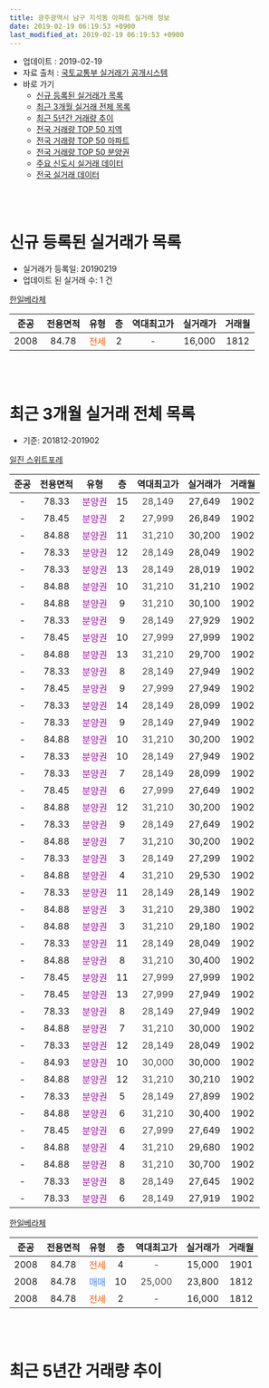 ```yaml
---
title: 광주광역시 남구 지석동 아파트 실거래 정보
date: 2019-02-19 06:19:53 +0900
last_modified_at: 2019-02-19 06:19:53 +0900
---
```


* 업데이트 : 2019-02-19
* 자료 출처 : [국토교통부 실거래가 공개시스템](http://rt.molit.go.kr)
* 바로 가기
    * [신규 등록된 실거래가 목록](#신규-등록된-실거래가-목록)
    * [최근 3개월 실거래 전체 목록](#최근-3개월-실거래-전체-목록)
    * [최근 5년간 거래량 추이](#최근-5년간-거래량-추이)
    * [전국 거래량 TOP 50 지역](https://ayogom.github.io/apt-trade-info/최근-3개월-전국에서-가장-거래가-많이-발생한-지역)
    * [전국 거래량 TOP 50 아파트](https://ayogom.github.io/apt-trade-info/최근-3개월-전국에서-가장-거래가-많이-발생한-아파트)
    * [전국 거래량 TOP 50 분양권](https://ayogom.github.io/apt-trade-info/최근-3개월-전국에서-가장-거래가-많이-발생한-분양권)
    * [주요 신도시 실거래 데이터](https://ayogom.github.io/apt-trade-info/주요-신도시)
    * [전국 실거래 데이터](https://ayogom.github.io/apt-trade-info/전국)
<br>
 
<br>

# 신규 등록된 실거래가 목록
* 실거래가 등록일: 20190219
* 업데이트 된 실거래 수: 1 건


[한일베라체](https://search.naver.com/search.naver?query=%EA%B4%91%EC%A3%BC%EA%B4%91%EC%97%AD%EC%8B%9C+%EB%82%A8%EA%B5%AC+%EC%A7%80%EC%84%9D%EB%8F%99+%ED%95%9C%EC%9D%BC%EB%B2%A0%EB%9D%BC%EC%B2%B4)

|준공|전용면적|유형|층|역대최고가|실거래가|거래월|
|:---:|:---:|:---:|:---:|:---:|:---:|:---:|
|2008|84.78|<span style="color:#ff5a00">전세</span>|2|<span style="color:#444444">-</span>|16,000|1812|


<br>
 
<br>

# 최근 3개월 실거래 전체 목록
* 기준: 201812-201902


[일진 스위트포레](https://search.naver.com/search.naver?query=%EA%B4%91%EC%A3%BC%EA%B4%91%EC%97%AD%EC%8B%9C+%EB%82%A8%EA%B5%AC+%EC%A7%80%EC%84%9D%EB%8F%99+%EC%9D%BC%EC%A7%84+%EC%8A%A4%EC%9C%84%ED%8A%B8%ED%8F%AC%EB%A0%88)

|준공|전용면적|유형|층|역대최고가|실거래가|거래월|
|:---:|:---:|:---:|:---:|:---:|:---:|:---:|
|-|78.33|<span style="color:#9C11A5">분양권</span>|15|<span style="color:#444444">28,149</span>|27,649|1902|
|-|78.45|<span style="color:#9C11A5">분양권</span>|2|<span style="color:#444444">27,999</span>|26,849|1902|
|-|84.88|<span style="color:#9C11A5">분양권</span>|11|<span style="color:#444444">31,210</span>|30,200|1902|
|-|78.33|<span style="color:#9C11A5">분양권</span>|12|<span style="color:#444444">28,149</span>|28,049|1902|
|-|78.33|<span style="color:#9C11A5">분양권</span>|13|<span style="color:#444444">28,149</span>|28,019|1902|
|-|84.88|<span style="color:#9C11A5">분양권</span>|10|<span style="color:#444444">31,210</span>|31,210|1902|
|-|84.88|<span style="color:#9C11A5">분양권</span>|9|<span style="color:#444444">31,210</span>|30,100|1902|
|-|78.33|<span style="color:#9C11A5">분양권</span>|9|<span style="color:#444444">28,149</span>|27,929|1902|
|-|78.45|<span style="color:#9C11A5">분양권</span>|10|<span style="color:#444444">27,999</span>|27,999|1902|
|-|84.88|<span style="color:#9C11A5">분양권</span>|13|<span style="color:#444444">31,210</span>|29,700|1902|
|-|78.33|<span style="color:#9C11A5">분양권</span>|8|<span style="color:#444444">28,149</span>|27,949|1902|
|-|78.45|<span style="color:#9C11A5">분양권</span>|9|<span style="color:#444444">27,999</span>|27,949|1902|
|-|78.33|<span style="color:#9C11A5">분양권</span>|14|<span style="color:#444444">28,149</span>|28,099|1902|
|-|78.33|<span style="color:#9C11A5">분양권</span>|9|<span style="color:#444444">28,149</span>|27,949|1902|
|-|84.88|<span style="color:#9C11A5">분양권</span>|10|<span style="color:#444444">31,210</span>|30,200|1902|
|-|78.33|<span style="color:#9C11A5">분양권</span>|10|<span style="color:#444444">28,149</span>|27,949|1902|
|-|78.33|<span style="color:#9C11A5">분양권</span>|7|<span style="color:#444444">28,149</span>|28,099|1902|
|-|78.45|<span style="color:#9C11A5">분양권</span>|6|<span style="color:#444444">27,999</span>|27,649|1902|
|-|84.88|<span style="color:#9C11A5">분양권</span>|12|<span style="color:#444444">31,210</span>|30,200|1902|
|-|78.33|<span style="color:#9C11A5">분양권</span>|9|<span style="color:#444444">28,149</span>|27,649|1902|
|-|84.88|<span style="color:#9C11A5">분양권</span>|7|<span style="color:#444444">31,210</span>|30,200|1902|
|-|78.33|<span style="color:#9C11A5">분양권</span>|3|<span style="color:#444444">28,149</span>|27,299|1902|
|-|84.88|<span style="color:#9C11A5">분양권</span>|4|<span style="color:#444444">31,210</span>|29,530|1902|
|-|78.33|<span style="color:#9C11A5">분양권</span>|11|<span style="color:#444444">28,149</span>|28,149|1902|
|-|84.88|<span style="color:#9C11A5">분양권</span>|3|<span style="color:#444444">31,210</span>|29,380|1902|
|-|84.88|<span style="color:#9C11A5">분양권</span>|3|<span style="color:#444444">31,210</span>|29,180|1902|
|-|78.33|<span style="color:#9C11A5">분양권</span>|11|<span style="color:#444444">28,149</span>|28,049|1902|
|-|84.88|<span style="color:#9C11A5">분양권</span>|8|<span style="color:#444444">31,210</span>|30,400|1902|
|-|78.45|<span style="color:#9C11A5">분양권</span>|11|<span style="color:#444444">27,999</span>|27,999|1902|
|-|78.45|<span style="color:#9C11A5">분양권</span>|13|<span style="color:#444444">27,999</span>|27,949|1902|
|-|78.33|<span style="color:#9C11A5">분양권</span>|8|<span style="color:#444444">28,149</span>|27,949|1902|
|-|84.88|<span style="color:#9C11A5">분양권</span>|7|<span style="color:#444444">31,210</span>|30,000|1902|
|-|78.33|<span style="color:#9C11A5">분양권</span>|12|<span style="color:#444444">28,149</span>|28,049|1902|
|-|84.93|<span style="color:#9C11A5">분양권</span>|10|<span style="color:#444444">30,000</span>|30,000|1902|
|-|84.88|<span style="color:#9C11A5">분양권</span>|12|<span style="color:#444444">31,210</span>|30,210|1902|
|-|78.33|<span style="color:#9C11A5">분양권</span>|5|<span style="color:#444444">28,149</span>|27,899|1902|
|-|84.88|<span style="color:#9C11A5">분양권</span>|6|<span style="color:#444444">31,210</span>|30,400|1902|
|-|78.45|<span style="color:#9C11A5">분양권</span>|6|<span style="color:#444444">27,999</span>|27,649|1902|
|-|84.88|<span style="color:#9C11A5">분양권</span>|4|<span style="color:#444444">31,210</span>|29,680|1902|
|-|84.88|<span style="color:#9C11A5">분양권</span>|8|<span style="color:#444444">31,210</span>|30,700|1902|
|-|78.33|<span style="color:#9C11A5">분양권</span>|8|<span style="color:#444444">28,149</span>|27,645|1902|
|-|78.33|<span style="color:#9C11A5">분양권</span>|6|<span style="color:#444444">28,149</span>|27,919|1902|


<script async src="//pagead2.googlesyndication.com/pagead/js/adsbygoogle.js"></script>
<!-- 기본 -->
<ins class="adsbygoogle"
     style="display:block"
     data-ad-client="ca-pub-2446590836940007"
     data-ad-slot="1659523306"
     data-ad-format="auto"
     data-full-width-responsive="true"></ins>
<script>
(adsbygoogle = window.adsbygoogle || []).push({});
</script>


[한일베라체](https://search.naver.com/search.naver?query=%EA%B4%91%EC%A3%BC%EA%B4%91%EC%97%AD%EC%8B%9C+%EB%82%A8%EA%B5%AC+%EC%A7%80%EC%84%9D%EB%8F%99+%ED%95%9C%EC%9D%BC%EB%B2%A0%EB%9D%BC%EC%B2%B4)

|준공|전용면적|유형|층|역대최고가|실거래가|거래월|
|:---:|:---:|:---:|:---:|:---:|:---:|:---:|
|2008|84.78|<span style="color:#ff5a00">전세</span>|4|<span style="color:#444444">-</span>|15,000|1901|
|2008|84.78|<span style="color:#4285f3">매매</span>|10|<span style="color:#444444">25,000</span>|23,800|1812|
|2008|84.78|<span style="color:#ff5a00">전세</span>|2|<span style="color:#444444">-</span>|16,000|1812|


<br>
 
<br>

# 최근 5년간 거래량 추이


<div style="width:100%;">
    <canvas id="deal_progress" height="200"></canvas>
</div>

<script>
new Chart(document.getElementById("deal_progress"), {
    type: 'line',
    data: {
        labels: ['201402','201403','201404','201405','201406','201407','201408','201409','201410','201411','201412','201501','201502','201503','201504','201505','201506','201507','201508','201509','201510','201511','201512','201601','201602','201603','201604','201605','201606','201607','201608','201609','201610','201611','201612','201701','201702','201703','201704','201705','201706','201707','201708','201709','201710','201711','201712','201801','201802','201803','201804','201805','201806','201807','201808','201809','201810','201811','201812','201901','201902'],
        datasets: [{
            label: '매매',
            pointRadius: 1,
            data: [4, 3, 7, 3, 3, 6, 6, 5, 4, 8, 2, 11, 11, 7, 4, 3, 6, 4, 3, 4, 4, 3, 2, 2, 1, 1, 1, 1, 2, 1, 0, 5, 10, 3, 1, 4, 5, 1, 1, 4, 8, 13, 4, 4, 1, 3, 3, 2, 1, 4, 1, 0, 3, 3, 0, 3, 3, 2, 1, 0, 42],
            borderColor: "rgba(255, 201, 14, 1)",
            backgroundColor: "rgba(255, 201, 14, 0.5)",
            fill: false,
            lineTension: 0
        },{
            label: '전월세',
            pointRadius: 1,
            data: [3, 0, 0, 0, 0, 1, 1, 1, 1, 3, 3, 0, 1, 1, 4, 2, 0, 0, 1, 0, 1, 0, 1, 2, 4, 0, 0, 0, 2, 0, 0, 2, 0, 1, 0, 1, 1, 2, 2, 1, 0, 2, 0, 0, 0, 0, 1, 1, 1, 1, 1, 2, 1, 2, 0, 2, 1, 0, 1, 1, 0],
            borderColor: "rgba(0, 141, 185, 1)",
            backgroundColor: "rgba(0, 141, 185, 0.5)",
            fill: false,
            lineTension: 0
        }
        ]
    },
    options: {
        responsive: true,
        title: {
            display: false
        },
        tooltips: {
            mode: 'index',
            intersect: false
        },
        hover: {
            mode: 'nearest',
            intersect: true
        },
        scales: {
            xAxes: [{
                display: true,
                scaleLabel: {
                    display: true,
                    labelString: '년/월'
                }
            }],
            yAxes: [{
                display: true,
                ticks: {
                    suggestedMin: 0,
                },
                scaleLabel: {
                    display: true,
                    labelString: '실거래 수'
                }
            }]
        }
    }
});

</script>


<br>
 
<br>


